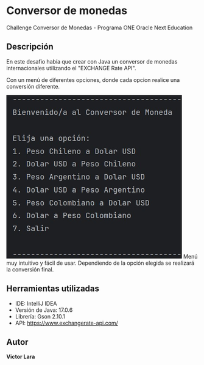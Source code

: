 # Conversor de monedas
Challenge Conversor de Monedas - Programa ONE Oracle Next Education

## Descripción
En este desafio había que crear con Java un conversor de monedas internacionales utilizando el "EXCHANGE Rate API".

Con un menú de diferentes opciones, donde cada opcion realice una conversión diferente.

![alt text](Menú.jpg)
Menú muy intuitivo y fácil de usar.
Dependiendo de la opción elegida se realizará la conversión final.

## Herramientas utilizadas
- IDE: IntelliJ IDEA
- Versión de Java: 17.0.6
- Librería: Gson 2.10.1
- API: https://www.exchangerate-api.com/

## Autor
**Victor Lara**
